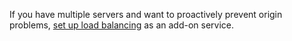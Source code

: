 ---
---

<Aside type='note'>

If you have multiple servers and want to proactively prevent origin problems, <a href="https://developers.cloudflare.com/load-balancing/">set up load balancing</a> as an add-on service.

</Aside>
